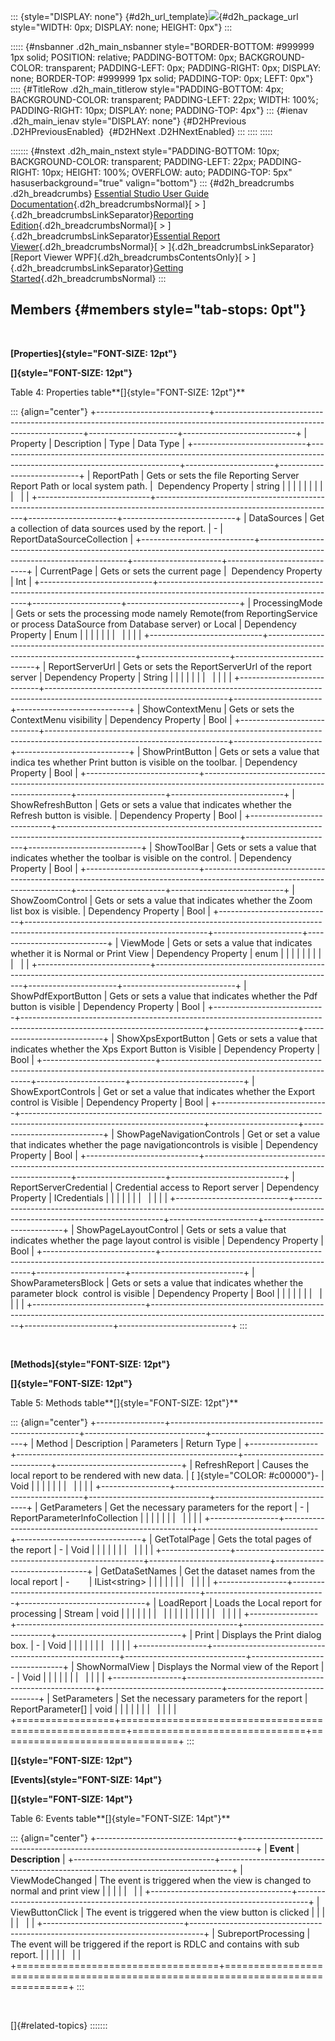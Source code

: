 ::: {style="DISPLAY: none"}
[](ms-xhelp:///?Id=d2h_url_template){#d2h_url_template}![](!package_url!){#d2h_package_url style="WIDTH: 0px; DISPLAY: none; HEIGHT: 0px"}
:::

::::: {#nsbanner .d2h_main_nsbanner style="BORDER-BOTTOM: #999999 1px solid; POSITION: relative; PADDING-BOTTOM: 0px; BACKGROUND-COLOR: transparent; PADDING-LEFT: 0px; PADDING-RIGHT: 0px; DISPLAY: none; BORDER-TOP: #999999 1px solid; PADDING-TOP: 0px; LEFT: 0px"}
:::: {#TitleRow .d2h_main_titlerow style="PADDING-BOTTOM: 4px; BACKGROUND-COLOR: transparent; PADDING-LEFT: 22px; WIDTH: 100%; PADDING-RIGHT: 10px; DISPLAY: none; PADDING-TOP: 4px"}
::: {#ienav .d2h_main_ienav style="DISPLAY: none"}
[](ms-xhelp:///?Id=55a08072-48c0-4529-88c8-edb92889687f){#D2HPrevious .D2HPreviousEnabled}  [](ms-xhelp:///?Id=5a1d8aa2-e35a-4d51-b695-5142f133c6b5){#D2HNext .D2HNextEnabled}
:::
::::
:::::

::::::: {#nstext .d2h_main_nstext style="PADDING-BOTTOM: 10px; BACKGROUND-COLOR: transparent; PADDING-LEFT: 22px; PADDING-RIGHT: 10px; HEIGHT: 100%; OVERFLOW: auto; PADDING-TOP: 5px" hasuserbackground="true" valign="bottom"}
::: {#d2h_breadcrumbs .d2h_breadcrumbs}
[Essential Studio User Guide Documentation](ms-xhelp:///?Id=12457748-09e3-4d74-a240-8e049cedf030){.d2h_breadcrumbsNormal}[ \> ]{.d2h_breadcrumbsLinkSeparator}[Reporting Edition](ms-xhelp:///?Id=027aa5b6-6676-4f93-ad23-c20e8c45792e){.d2h_breadcrumbsNormal}[ \> ]{.d2h_breadcrumbsLinkSeparator}[Essential Report Viewer](ms-xhelp:///?Id=35081cc7-4b81-4ef5-97d2-894ad584b907){.d2h_breadcrumbsNormal}[ \> ]{.d2h_breadcrumbsLinkSeparator}[Report Viewer WPF]{.d2h_breadcrumbsContentsOnly}[ \> ]{.d2h_breadcrumbsLinkSeparator}[Getting Started](ms-xhelp:///?Id=4506bba9-91c2-4d5d-9ddb-15406b95479c){.d2h_breadcrumbsNormal}
:::

## Members {#members style="tab-stops: 0pt"}

 

**[Properties]{style="FONT-SIZE: 12pt"}**

**[]{style="FONT-SIZE: 12pt"}** 

Table 4: Properties table**[]{style="FONT-SIZE: 12pt"}**

::: {align="center"}
+----------------------------+---------------------------------------------------------------------------------------------------------------------------+----------------------+----------------------------+
| Property                   | Description                                                                                                               | Type                 | Data Type                  |
+----------------------------+---------------------------------------------------------------------------------------------------------------------------+----------------------+----------------------------+
| ReportPath                 | Gets or sets the file Reporting Server Report Path or local system path.                                                  |  Dependency Property | string                     |
|                            |                                                                                                                           |                      |                            |
|                            |                                                                                                                           |                      |                            |
+----------------------------+---------------------------------------------------------------------------------------------------------------------------+----------------------+----------------------------+
| DataSources                | Get a collection of data sources used by the report.                                                                      | \-                   | ReportDataSourceCollection |
+----------------------------+---------------------------------------------------------------------------------------------------------------------------+----------------------+----------------------------+
| CurrentPage                | Gets or sets the current page                                                                                             |  Dependency Property | Int                        |
+----------------------------+---------------------------------------------------------------------------------------------------------------------------+----------------------+----------------------------+
| ProcessingMode             | Gets or sets the processing mode namely Remote(from ReportingService or process DataSource from Database server) or Local | Dependency Property  | Enum                       |
|                            |                                                                                                                           |                      |                            |
|                            |                                                                                                                           |                      |                            |
+----------------------------+---------------------------------------------------------------------------------------------------------------------------+----------------------+----------------------------+
| ReportServerUrl            | Gets or sets the ReportServerUrl of the report server                                                                     | Dependency Property  | String                     |
|                            |                                                                                                                           |                      |                            |
|                            |                                                                                                                           |                      |                            |
+----------------------------+---------------------------------------------------------------------------------------------------------------------------+----------------------+----------------------------+
| ShowContextMenu            | Gets or sets the ContextMenu visibility                                                                                   | Dependency Property  | Bool                       |
+----------------------------+---------------------------------------------------------------------------------------------------------------------------+----------------------+----------------------------+
| ShowPrintButton            | Gets or sets a value that indica tes whether Print button is visible on the toolbar.                                      | Dependency Property  | Bool                       |
+----------------------------+---------------------------------------------------------------------------------------------------------------------------+----------------------+----------------------------+
| ShowRefreshButton          | Gets or sets a value that indicates whether the Refresh button is visible.                                                | Dependency Property  | Bool                       |
+----------------------------+---------------------------------------------------------------------------------------------------------------------------+----------------------+----------------------------+
| ShowToolBar                | Gets or sets a value that indicates whether the toolbar is visible on the control.                                        | Dependency Property  | Bool                       |
+----------------------------+---------------------------------------------------------------------------------------------------------------------------+----------------------+----------------------------+
| ShowZoomControl            | Gets or sets a value that indicates whether the Zoom list box is visible.                                                 | Dependency Property  | Bool                       |
+----------------------------+---------------------------------------------------------------------------------------------------------------------------+----------------------+----------------------------+
| ViewMode                   | Gets or sets a value that indicates whether it is Normal or Print View                                                    | Dependency Property  | enum                       |
|                            |                                                                                                                           |                      |                            |
|                            |                                                                                                                           |                      |                            |
+----------------------------+---------------------------------------------------------------------------------------------------------------------------+----------------------+----------------------------+
| ShowPdfExportButton        | Gets or sets a value that indicates whether the Pdf button is visible                                                     | Dependency Property  | Bool                       |
+----------------------------+---------------------------------------------------------------------------------------------------------------------------+----------------------+----------------------------+
| ShowXpsExportButton        | Gets or sets a value that indicates whether the Xps Export Button is Visible                                              | Dependency Property  | Bool                       |
+----------------------------+---------------------------------------------------------------------------------------------------------------------------+----------------------+----------------------------+
| ShowExportControls         | Get or set a value that indicates whether the Export control is Visible                                                   | Dependency Property  | Bool                       |
+----------------------------+---------------------------------------------------------------------------------------------------------------------------+----------------------+----------------------------+
| ShowPageNavigationControls | Get or set a value that indicates whether the page navigationcontrols is visible                                          | Dependency Property  | Bool                       |
+----------------------------+---------------------------------------------------------------------------------------------------------------------------+----------------------+----------------------------+
| ReportServerCredential     | Credential access to Report server                                                                                        | Dependency Property  | ICredentials               |
|                            |                                                                                                                           |                      |                            |
|                            |                                                                                                                           |                      |                            |
+----------------------------+---------------------------------------------------------------------------------------------------------------------------+----------------------+----------------------------+
| ShowPageLayoutControl      | Gets or sets a value that indicates whether the page layout control is visible                                            | Dependency Property  | Bool                       |
+----------------------------+---------------------------------------------------------------------------------------------------------------------------+----------------------+----------------------------+
| ShowParametersBlock        | Gets or sets a value that indicates whether the parameter block  control is visible                                       | Dependency Property  | Bool                       |
|                            |                                                                                                                           |                      |                            |
|                            |                                                                                                                           |                      |                            |
+----------------------------+---------------------------------------------------------------------------------------------------------------------------+----------------------+----------------------------+
:::

 

**[Methods]{style="FONT-SIZE: 12pt"}**

**[]{style="FONT-SIZE: 12pt"}** 

Table 5: Methods table**[]{style="FONT-SIZE: 12pt"}**

::: {align="center"}
+-----------------+-------------------------------------------------------+------------------------------+-------------------------------+
| Method          | Description                                           | Parameters                   | Return Type                   |
+-----------------+-------------------------------------------------------+------------------------------+-------------------------------+
| RefreshReport   | Causes the local report to be rendered with new data. | [ ]{style="COLOR: #c00000"}- | Void                          |
|                 |                                                       |                              |                               |
|                 |                                                       |                              |                               |
+-----------------+-------------------------------------------------------+------------------------------+-------------------------------+
| GetParameters   | Get the necessary parameters for the report           | \-                           | ReportParameterInfoCollection |
|                 |                                                       |                              |                               |
|                 |                                                       |                              |                               |
+-----------------+-------------------------------------------------------+------------------------------+-------------------------------+
| GetTotalPage    | Gets the total pages of the report                    | \-                           | Void                          |
|                 |                                                       |                              |                               |
|                 |                                                       |                              |                               |
+-----------------+-------------------------------------------------------+------------------------------+-------------------------------+
| GetDataSetNames | Get the dataset names from the local report           | -                            | IList\<string\>               |
|                 |                                                       |                              |                               |
|                 |                                                       |                              |                               |
+-----------------+-------------------------------------------------------+------------------------------+-------------------------------+
| LoadReport      | Loads the Local report for processing                 | Stream                       | void                          |
|                 |                                                       |                              |                               |
|                 |                                                       |                              |                               |
|                 |                                                       |                              |                               |
|                 |                                                       |                              |                               |
+-----------------+-------------------------------------------------------+------------------------------+-------------------------------+
| Print           | Displays the Print dialog box.                        | \-                           | Void                          |
|                 |                                                       |                              |                               |
|                 |                                                       |                              |                               |
+-----------------+-------------------------------------------------------+------------------------------+-------------------------------+
| ShowNormalView  | Displays the Normal view of the Report                | \-                           | Void                          |
|                 |                                                       |                              |                               |
|                 |                                                       |                              |                               |
+-----------------+-------------------------------------------------------+------------------------------+-------------------------------+
| SetParameters   | Set the necessary parameters for the report           | ReportParameter\[\]          | void                          |
|                 |                                                       |                              |                               |
|                 |                                                       |                              |                               |
+=================+=======================================================+==============================+===============================+
:::

**[]{style="FONT-SIZE: 12pt"}** 

**[Events]{style="FONT-SIZE: 14pt"}**

**[]{style="FONT-SIZE: 14pt"}** 

Table 6: Events table**[]{style="FONT-SIZE: 14pt"}**

::: {align="center"}
+-----------------------------------+---------------------------------------------------------------------------------+
| **Event**                         | **Description**                                                                 |
+-----------------------------------+---------------------------------------------------------------------------------+
| ViewModeChanged                   | The event is triggered when the view is changed to normal and print view        |
|                                   |                                                                                 |
|                                   |                                                                                 |
+-----------------------------------+---------------------------------------------------------------------------------+
| ViewButtonClick                   | The event is triggered when the view button is clicked                          |
|                                   |                                                                                 |
|                                   |                                                                                 |
+-----------------------------------+---------------------------------------------------------------------------------+
| SubreportProcessing               | The event will be triggered if the report is RDLC and contains with sub report. |
|                                   |                                                                                 |
|                                   |                                                                                 |
+===================================+=================================================================================+
:::

 

[]{#related-topics}
:::::::
